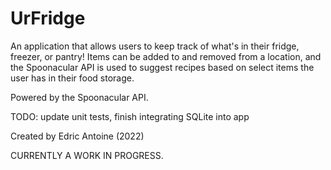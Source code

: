 # UrFridge

An application that allows users to keep track of 
what's in their fridge, freezer, or pantry! 
Items can be added to and 
removed from a location, and the Spoonacular API is used
to suggest recipes based on select items the user has 
in their food storage.

Powered by the Spoonacular API.

TODO: update unit tests,
finish integrating SQLite into app

Created by Edric Antoine (2022)

CURRENTLY A WORK IN PROGRESS.